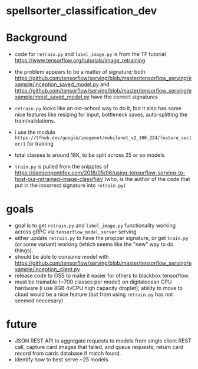 # spellsorter_classification_dev

# Background

- code for `retrain.py` and `label_image.py` is from the TF tutorial https://www.tensorflow.org/tutorials/image_retraining

- the problem appears to be a matter of signature; both https://github.com/tensorflow/serving/blob/master/tensorflow_serving/example/inception_saved_model.py and https://github.com/tensorflow/serving/blob/master/tensorflow_serving/example/mnist_saved_model.py have the correct signatures
- `retrain.py` looks like an old-school way to do it, but it also has some nice features like resizing for input, bottleneck saves, auto-splitting the train/validations.
- i use the module `https://tfhub.dev/google/imagenet/mobilenet_v2_100_224/feature_vector/1` for training
- total classes is around 18K, to be split across 25 or so models
- `train.py` is pulled from the snipptes of https://damienpontifex.com/2018/05/06/using-tensorflow-serving-to-host-our-retrained-image-classifier/ (who, is the author of the code that put in the incorrect signature into `retrain.py`)

# goals

- goal is to get `retrain.py` and `label_image.py` functionality working across gRPC via `tensorflow_model_server` serving
- either update `retrain.py` to have the propper signature, or get `train.py` (or some variant) working (which seems like the "new" way to do things). 
- should be able to consume model with https://github.com/tensorflow/serving/blob/master/tensorflow_serving/example/inception_client.py
- release code to OSS to make it easier for others to blackbox tensorflow.
- must be trainable (~700 classes per model) on digitalocean CPU hardware (i use 8GB 4vCPU high capacity droplet); ability to move to cloud would be a nice feature (but from using `retrain.py` has not seemed neccesary)

# future

- JSON REST API to aggregate requests to models from single client REST call, capture card images that failed, and queue requests; return card record from cards database if match found. 
- identify how to best serve ~25 models 
